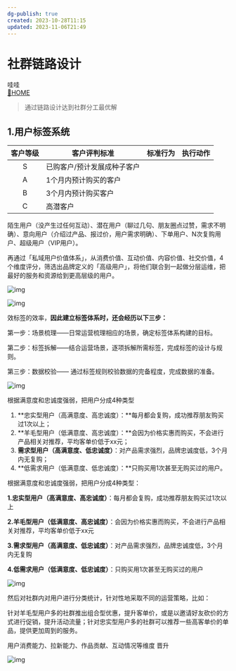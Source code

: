 ```yaml
---  
dg-publish: true  
created: 2023-10-28T11:15  
updated: 2023-11-06T21:49  
---  
```

  
# 社群链路设计  
  
哇哇  
[🏡HOME](🏡HOME.md)  
  
> 通过链路设计达到社群分工最优解  
  
## 1.用户标签系统  
  
| 客户等级 | 客户评判标准                | 标准行为 | 执行动作 |  
|:--------:| --------------------------- | -------- |:-------- |  
|    S     | 已购客户/预计发展成种子客户 |          |          |  
|    A     | 1个月内预计购买的客户       |          |          |  
|    B     | 3个月内预计购买客户         |          |          |  
|    C     | 高潜客户                    |          |          |  
  
陌生用户（没产生过任何互动）、潜在用户（聊过几句、朋友圈点过赞，需求不明确）、意向用户（介绍过产品、报过价，用户需求明确）、下单用户、N次复购用户、超级用户（VIP用户）。  
  
  
  
再通过「私域用户价值体系」，从消费价值、互动价值、内容价值、社交价值，4个维度评分，筛选出品牌定义的「高级用户」，将他们联合到一起做分层运维，把最好的服务和资源给到更高层级的用户。  
  
  
  
![img](https://pic3.zhimg.com/v2-7e326fc44ac4e21bb4f4c53f838d67a2_b.jpg)  
  
![img](https://pic3.zhimg.com/v2-c05b6e4b2a90943aef16ac91af968112_b.jpg)  
  
效标签的效率，**因此建立标签体系时，还会经历以下三步：**  
  
第一步：场景梳理——日常运营梳理相应的场景，确定标签体系构建的目标。  
  
第二步：标签拆解——结合运营场景，逐项拆解所需标签，完成标签的设计与规则。  
  
第三步：数据校验—— 通过标签规则校验数据的完备程度，完成数据的准备。  
  
![img](https://image.yunyingpai.com/wp/2022/01/9DvnkYRJmQ58F7BGtdON.png)  
  
根据满意度和忠诚度强弱，把用户分成4种类型  
  
1. **忠实型用户（高满意度、高忠诚度）：**每月都会复购，成功推荐朋友购买过1次以上；  
2. **羊毛型用户（低满意度、高忠诚度）：**会因为价格实惠而购买，不会进行产品相关对推荐，平均客单价低于xx元；  
3. **需求型用户（高满意度、低忠诚度）**：对产品需求强烈，品牌忠诚度低，3个月内无复购；  
4. **低需求用户（低满意度、低忠诚度）：**只购买用1次甚至无购买过的用户。  
  
根据满意度和忠诚度强弱，把用户分成4种类型：  
  
**1.忠实型用户（高满意度、高忠诚度）**：每月都会复购，成功推荐朋友购买过1次以上  
  
**2.羊毛型用户（低满意度、高忠诚度）**：会因为价格实惠而购买，不会进行产品相关对推荐，平均客单价低于xx元     
  
**3.需求型用户（高满意度、低忠诚度）**：对产品需求强烈，品牌忠诚度低，3个月内无复购  
  
**4.低需求用户（低满意度、低忠诚度）**：只购买用1次甚至无购买过的用户  
  
![img](https://img.36krcdn.com/20210824/v2_d4290b7d920e450e9a4e0c8deedc0fdd_img_000?x-oss-process=image/format,jpg/interlace,1)  
  
然后对社群内对用户进行分类统计，针对性地采取不同的运营策略，比如：  
  
针对羊毛型用户多的社群推出组合型优惠，提升客单价，或是以邀请好友砍价的方式进行促销，提升活动流量；针对忠实型用户多的社群可以推荐一些高客单价的单品，提供更加周到的服务。  
  
  
  
  
  
用户消费能力、拉新能力、作品贡献、互动情况等维度 晋升  
  
![img](https://img.36krcdn.com/hsossms/20230502/v2_0e6d41bd56bb43858a77b48235c6c9a7@000000_oswg178233oswg1080oswg680_img_000?x-oss-process=image/format,jpg/interlace,1)  
